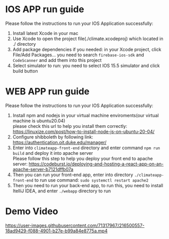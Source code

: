 # IOS APP run guide
Please follow the instructions to run your IOS Application successfully:  
1. Install latest Xcode in your mac
2. Use Xcode to open the project file(./climate.xcodeproj) which located in ./ directory
3. Add package dependencies if you needed: in your Xcode project, click File/Add Packages... you need to search `firebase-ios-sdk` and `CodeScanner` and add them into this project
4. Select simulator to run: you need to select IOS 15.5 simulator and click build button

# WEB APP run guide
Please follow the instructions to run your IOS Application successfully:
1. Install npm and nodejs in your virtual machine enviroments(our virtual machine is ubuntu20.04)  
please check this url to help you install them correctly: https://linuxize.com/post/how-to-install-node-js-on-ubuntu-20-04/
2. Configure shibboleth by following link: https://authentication.oit.duke.edu/manager/
3. Enter into `climateapp-front-end` directory and enter command `npm run build` and deploy it into apache server  
    Please follow this step to help you deploy your front end to apache server: https://codeburst.io/deploying-and-hosting-a-react-app-on-an-apache-server-b7121dffb07a
4. Then you can run your front-end app, enter into directory `./climateapp-front-end` to run use command: `sudo systemctl restart apache2`
5. Then you need to run your back-end app, to run this, you need to install ItelliJ IDEA, and enter `./webapp` directory to run 

# Demo Video



https://user-images.githubusercontent.com/71317967/216500557-18ad9429-f088-4901-b27e-b99a84e8775a.mp4

